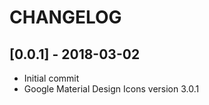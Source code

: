 # CHANGELOG

## [0.0.1] - 2018-03-02

- Initial commit
- Google Material Design Icons version 3.0.1
